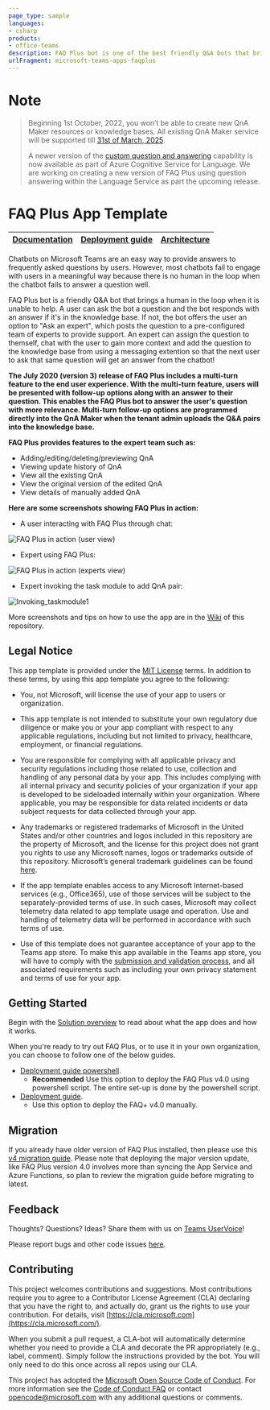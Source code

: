 ```yaml
---
page_type: sample
languages:
- csharp
products:
- office-teams
description: FAQ Plus bot is one of the best friendly Q&A bots that bring a human in the loop when it is unable to help with an answer from the knowledge base.
urlFragment: microsoft-teams-apps-faqplus
---
```


#  Note

> Beginning 1st October, 2022, you won’t be able to create new QnA Maker resources or knowledge bases. All existing QnA Maker service will be supported till [31st of March, 2025](https://azure.microsoft.com/en-us/updates/azure-qna-maker-will-be-retired-on-31-march-2025/).
>
> A newer version of the [custom question and answering](https://azure.microsoft.com/en-us/products/cognitive-services/question-answering/) capability is now available as part of Azure Cognitive Service for Language. We are working on creating a new version of FAQ Plus using question answering within the Language Service as part the upcoming release.


#  FAQ Plus App Template

| [Documentation](https://github.com/OfficeDev/microsoft-teams-apps-faqplus/wiki/Home) | [Deployment guide](https://github.com/OfficeDev/microsoft-teams-apps-faqplus/wiki/Deployment-Guide) | [Architecture](https://github.com/OfficeDev/microsoft-teams-apps-faqplus/wiki/Solution-Overview) |
| ---- | ---- | ---- |

Chatbots on Microsoft Teams are an easy way to provide answers to frequently asked questions by users. However, most chatbots fail to engage with users in a meaningful way because there is no human in the loop when the chatbot fails to answer a question well. 

FAQ Plus bot is a friendly Q&A bot that brings a human in the loop when it is unable to help. A user can ask the bot a question and the bot responds with an answer if it's in the knowledge base. If not, the bot offers  the user an option to "Ask an expert", which posts the question to a pre-configured team of experts to provide support. An expert can assign the question to themself, chat with the user to gain more context and add the question to the knowledge base from using a messaging extention so that the next user to ask that same question will get an answer from the chatbot!

**The July 2020 (version 3) release of FAQ Plus includes a multi-turn feature to the end user experience. With the multi-turn feature, users will be presented with follow-up options along with an answer to their question. This enables the FAQ Plus bot to answer the user's question with more relevance. Multi-turn follow-up options are programmed directly into the QnA Maker when the tenant admin uploads the Q&A pairs into the knowledge base.**

**FAQ Plus provides features to the expert team such as:**
* Adding/editing/deleting/previewing QnA
* Viewing update history of QnA
* View all the existing QnA
* View the original version of the edited QnA
* View details of manually added QnA

**Here are some screenshots showing FAQ Plus in action:**

*	A user interacting with FAQ Plus through chat:

![FAQ Plus in action (user view)](https://github.com/OfficeDev/microsoft-teams-faqplusplus-app/wiki/images/FAQPlusEndUser.gif)


*	Expert using FAQ Plus:

![FAQ Plus in action (experts view)](https://github.com/OfficeDev/microsoft-teams-faqplusplus-app/wiki/images/FAQPlusExperts.gif)


*	Expert invoking the task module to add QnA pair:

![Invoking_taskmodule1](https://github.com/OfficeDev/microsoft-teams-apps-faqplus/wiki/Images/Invoking_taskmodule1.png)

More screenshots and tips on how to use the app are in the [Wiki](https://github.com/OfficeDev/microsoft-teams-apps-faqplus/wiki/Home) of this repository.

## Legal Notice

This app template is provided under the [MIT License](https://github.com/OfficeDev/microsoft-teams-apps-faqplus/blob/master/LICENSE) terms.  In addition to these terms, by using this app template you agree to the following:

- You, not Microsoft, will license the use of your app to users or organization. 

- This app template is not intended to substitute your own regulatory due diligence or make you or your app compliant with respect to any applicable regulations, including but not limited to privacy, healthcare, employment, or financial regulations.

- You are responsible for complying with all applicable privacy and security regulations including those related to use, collection and handling of any personal data by your app. This includes complying with all internal privacy and security policies of your organization if your app is developed to be sideloaded internally within your organization. Where applicable, you may be responsible for data related incidents or data subject requests for data collected through your app.

- Any trademarks or registered trademarks of Microsoft in the United States and/or other countries and logos included in this repository are the property of Microsoft, and the license for this project does not grant you rights to use any Microsoft names, logos or trademarks outside of this repository. Microsoft’s general trademark guidelines can be found [here](https://www.microsoft.com/en-us/legal/intellectualproperty/trademarks/usage/general.aspx).

- If the app template enables access to any Microsoft Internet-based services (e.g., Office365), use of those services will be subject to the separately-provided terms of use. In such cases, Microsoft may collect telemetry data related to app template usage and operation. Use and handling of telemetry data will be performed in accordance with such terms of use.

- Use of this template does not guarantee acceptance of your app to the Teams app store. To make this app available in the Teams app store, you will have to comply with the [submission and validation process](https://docs.microsoft.com/en-us/microsoftteams/platform/concepts/deploy-and-publish/appsource/publish), and all associated requirements such as including your own privacy statement and terms of use for your app.

## Getting Started

Begin with the [Solution overview](https://github.com/OfficeDev/microsoft-teams-apps-faqplus/wiki/Solution-Overview) to read about what the app does and how it works.

When you're ready to try out FAQ Plus, or to use it in your own organization,  you can choose to follow one of the below guides.
* [Deployment guide powershell](https://github.com/OfficeDev/microsoft-teams-apps-faqplus/wiki/Deployment-Guide-manual).
    * **Recommended** Use this option to deploy the FAQ Plus v4.0 using powershell script. The entire set-up is done by the powershell script.
* [Deployment guide](https://github.com/OfficeDev/microsoft-teams-apps-faqplus/wiki/Deployment-Guide).
    * Use this option to deploy the FAQ+ v4.0 manually.

## Migration

If you already have older version of FAQ Plus installed, then please use this [v4 migration guide](https://github.com/OfficeDev/microsoft-teams-apps-faqplus/wiki/Migration-Guide-manual). Please note that deploying the major version update, like FAQ Plus version 4.0 involves more than syncing the App Service and Azure Functions, so plan to review the migration guide before migrating to latest.

## Feedback

Thoughts? Questions? Ideas? Share them with us on [Teams UserVoice](https://microsoftteams.uservoice.com/forums/555103-public)!

Please report bugs and other code issues [here](https://github.com/OfficeDev/microsoft-teams-apps-faqplus/issues/new).

## Contributing

This project welcomes contributions and suggestions. Most contributions require you to agree to a Contributor License Agreement (CLA) declaring that you have the right to, and actually do, grant us the rights to use your contribution. For details, visit [https://cla.microsoft.com](https://cla.microsoft.com/).

When you submit a pull request, a CLA-bot will automatically determine whether you need to provide a CLA and decorate the PR appropriately (e.g., label, comment). Simply follow the instructions provided by the bot. You will only need to do this once across all repos using our CLA.

This project has adopted the [Microsoft Open Source Code of Conduct](https://opensource.microsoft.com/codeofconduct/). For more information see the [Code of Conduct FAQ](https://opensource.microsoft.com/codeofconduct/FAQ/) or contact [opencode@microsoft.com](mailto:opencode@microsoft.com) with any additional questions or comments.

